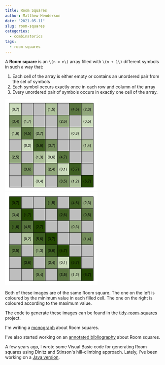 ```yaml
---
title: Room Squares
author: Matthew Henderson
date: "2021-05-11"
slug: room-squares
categories:
  - combinatorics
tags:
  - room-squares
---
```


A **Room square**
is an `\(n × n\)` array filled with `\(n + 1\)`
different symbols in such a way that:

  1. Each cell of the array is either empty or contains an unordered pair
     from the set of symbols
  2. Each symbol occurs exactly once in each row and column of the array
  3. Every unordered pair of symbols occurs in exactly one cell of the array.

![seven by seven room square coloured by min value](https://raw.githubusercontent.com/MHenderson/tidy-room-squares/master/min.png)
![seven by seven room square coloured by max value](https://raw.githubusercontent.com/MHenderson/tidy-room-squares/master/max.png)

Both of these images are of the same Room square.
The one on the left is coloured by the minimum
value in each filled cell. The one on the right
is coloured according to the maximum value.

The code to generate these images
can be found in the
[tidy-room-squares](/projects/tidy-room-squares)
project.

I'm writing a
[monograph](/projects/room)
about Room squares.

I've also started working
on an [annotated bibliography](/projects/room-squares-bib)
about Room squares.

A few years ago,
I wrote some Visual Basic code
for generating Room squares
using Dinitz and Stinson's
hill-climbing approach.
Lately,
I've been working
on a
[Java version](/projects/room-square-generator).
